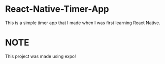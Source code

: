 # React-Native-Timer-App
This is a simple timer app that I made when I was first learning React Native.
# NOTE
This project was made using expo!
